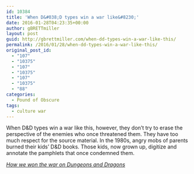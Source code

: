 ```yaml
---
id: 10384
title: 'When D&#038;D types win a war like&#8230;'
date: 2016-01-28T04:23:35+00:00
author: gBRETTmiller
layout: post
guid: http://gbrettmiller.com/when-dd-types-win-a-war-like-this/
permalink: /2016/01/28/when-dd-types-win-a-war-like-this/
original_post_id:
  - "107"
  - "10375"
  - "107"
  - "10375"
  - "107"
  - "10375"
  - "88"
categories:
  - Pound of Obscure
tags:
  - culture war
---
```

When D&D types win a war like this, however, they don&#8217;t try to erase the perspective of the enemies who once threatened them. They have too much respect for the source material. In the 1980s, angry mobs of parents burned their kids&#8217; D&D books. Those kids, now grown up, digitize and annotate the pamphlets that once condemned them.

<cite><a href="http://io9.gizmodo.com/how-we-won-the-war-on-dungeons-dragons-1550936588">How we won the war on Dungeons and Dragons</a></cite>